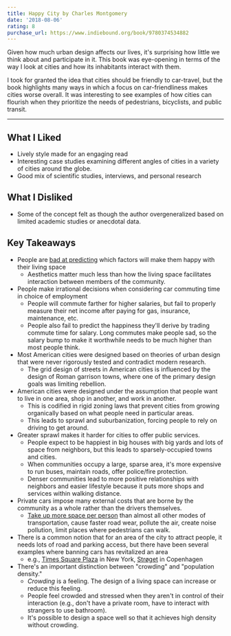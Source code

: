 ```yaml
---
title: Happy City by Charles Montgomery
date: '2018-08-06'
rating: 8
purchase_url: https://www.indiebound.org/book/9780374534882
---
```


Given how much urban design affects our lives, it's surprising how little we think about and participate in it. This book was eye-opening in terms of the way I look at cities and how its inhabitants interact with them.

I took for granted the idea that cities should be friendly to car-travel, but the book highlights many ways in which a focus on car-friendliness makes cities worse overall. It was interesting to see examples of how cities can flourish when they prioritize the needs of pedestrians, bicyclists, and public transit.

<!--more-->

---

## What I Liked

* Lively style made for an engaging read
* Interesting case studies examining different angles of cities in a variety of cities around the globe.
* Good mix of scientific studies, interviews, and personal research

## What I Disliked

* Some of the concept felt as though the author overgeneralized based on limited academic studies or anecdotal data.

## Key Takeaways

* People are [bad at predicting](http://www.people.virginia.edu/~tdw/dunn.location.pspb.2003.pdf) which factors will make them happy with their living space
  * Aesthetics matter much less than how the living space facilitates interaction between members of the community.
* People make irrational decisions when considering car commuting time in choice of employment
  * People will commute farther for higher salaries, but fail to properly measure their net income after paying for gas, insurance, maintenance, etc.
  * People also fail to predict the happiness they'll derive by trading commute time for salary. Long commutes make people sad, so the salary bump to make it worthwhile needs to be much higher than most people think.
* Most American cities were designed based on theories of urban design that were never rigorously tested and contradict modern research.
  * The grid design of streets in American cities is influenced by the design of Roman garrison towns, where one of the primary design goals was limiting rebellion.
* American cities were designed under the assumption that people want to live in one area, shop in another, and work in another.
  * This is codified in rigid zoning laws that prevent cities from growing organically based on what people need in particular areas.
  * This leads to sprawl and suburbanization, forcing people to rely on driving to get around.
* Greater sprawl makes it harder for cities to offer public services.
  * People expect to be happiest in big houses with big yards and lots of space from neighbors, but this leads to sparsely-occupied towns and cities.
  * When communities occupy a large, sparse area, it's more expensive to run buses, maintain roads, offer police/fire protection.
  * Denser communities lead to more positive relationships with neighbors and easier lifestyle because it puts more shops and services within walking distance.
* Private cars impose many external costs that are borne by the community as a whole rather than the drivers themselves.
  * [Take up more space per person](https://web.archive.org/web/20151123071501/https://www.880cities.org/doablecity/wp-content/uploads/2014/11/space-needed-transport-perp.jpg) than almost all other modes of transportation, cause faster road wear, pollute the air, create noise pollution, limit places where pedestrians can walk.
* There is a common notion that for an area of the city to attract people, it needs lots of road and parking access, but there have been several examples where banning cars has revitalized an area
  * e.g., [Times Square Plaza](http://www.landezine.com/index.php/2017/04/times-square-redesign-by-snohetta-opens-today/) in New York, [Strøget](https://en.wikipedia.org/wiki/Str%C3%B8get) in Copenhagen
* There's an important distinction between "crowding" and "population density."
  * *Crowding* is a feeling. The design of a living space can increase or reduce this feeling.
  * People feel crowded and stressed when they aren't in control of their interaction (e.g., don't have a private room, have to interact with strangers to use bathroom).
  * It's possible to design a space well so that it achieves high density without crowding.
